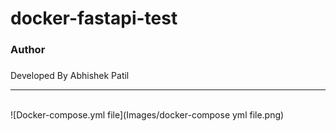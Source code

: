 # docker-fastapi-test
<h3>Author<h3></h3>
Developed By Abhishek Patil
<hr>
<br> 
![Docker-compose.yml file](Images/docker-compose yml file.png)
